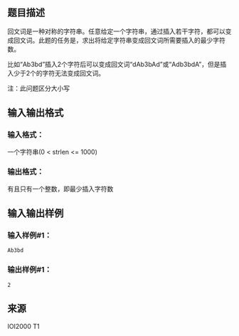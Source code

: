 ## 题目描述

回文词是一种对称的字符串。任意给定一个字符串，通过插入若干字符，都可以变成回文词。此题的任务是，求出将给定字符串变成回文词所需要插入的最少字符数。

比如“Ab3bd”插入2个字符后可以变成回文词“dAb3bAd”或“Adb3bdA”，但是插入少于2个的字符无法变成回文词。

注：此问题区分大小写

## 输入输出格式

### 输入格式：
一个字符串(0 < strlen <= 1000)

### 输出格式：
有且只有一个整数，即最少插入字符数

## 输入输出样例

### 输入样例#1：
```
Ab3bd
```
### 输出样例#1：
```
2
```

## 来源
IOI2000 T1